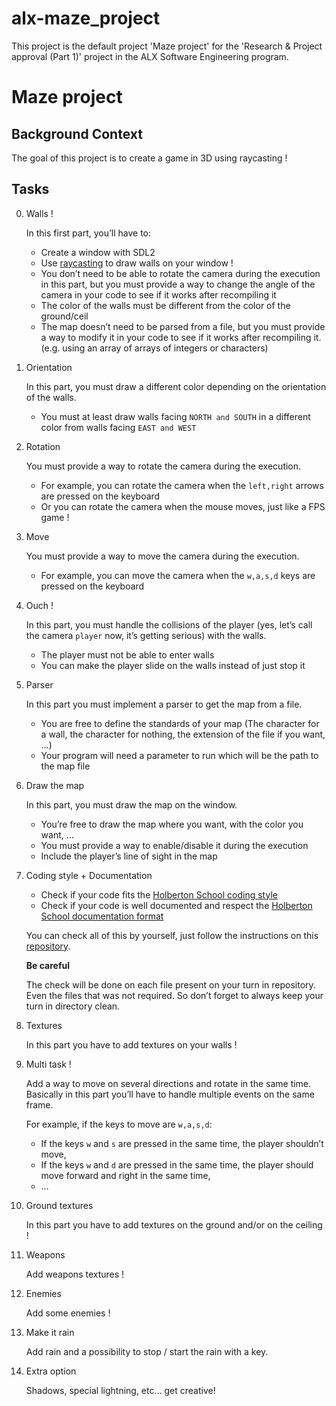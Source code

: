 # alx-maze_project
This project is the default project 'Maze project' for the 'Research &amp; Project approval (Part 1)' project in the ALX Software Engineering program.

# **Maze project**

## Background Context

The goal of this project is to create a game in 3D using raycasting !

## Tasks

0. Walls !

    In this first part, you’ll have to:
    * Create a window with SDL2
    * Use [raycasting](https://permadi.com/1996/05/ray-casting-tutorial-table-of-contents/) to draw walls on your window !
    * You don’t need to be able to rotate the camera during the execution in this part, but you must provide a way to change the angle of the camera in your code to see if it works after recompiling it
    * The color of the walls must be different from the color of the ground/ceil
    * The map doesn’t need to be parsed from a file, but you must provide a way to modify it in your code to see if it works after recompiling it. (e.g. using an array of arrays of integers or characters)

1. Orientation

    In this part, you must draw a different color depending on the orientation of the walls.
    * You must at least draw walls facing `NORTH and SOUTH` in a different color from walls facing `EAST and WEST`

2. Rotation

    You must provide a way to rotate the camera during the execution.
    * For example, you can rotate the camera when the `left,right` arrows are pressed on the keyboard
    * Or you can rotate the camera when the mouse moves, just like a FPS game !

3. Move

    You must provide a way to move the camera during the execution.
    * For example, you can move the camera when the `w,a,s,d` keys are pressed on the keyboard

4. Ouch !

    In this part, you must handle the collisions of the player (yes, let’s call the camera `player` now, it’s getting serious) with the walls.
    * The player must not be able to enter walls
    * You can make the player slide on the walls instead of just stop it

5. Parser

    In this part you must implement a parser to get the map from a file.
    * You are free to define the standards of your map (The character for a wall, the character for nothing, the extension of the file if you want, …)
    * Your program will need a parameter to run which will be the path to the map file

6. Draw the map

    In this part, you must draw the map on the window.
    * You’re free to draw the map where you want, with the color you want, …
    * You must provide a way to enable/disable it during the execution
    * Include the player’s line of sight in the map

7. Coding style + Documentation

    * Check if your code fits the [Holberton School coding style](https://github.com/holbertonschool/Betty/wiki)
    * Check if your code is well documented and respect the [Holberton School documentation format](https://github.com/holbertonschool/Betty/blob/master/betty-doc.pl)

    You can check all of this by yourself, just follow the instructions on this [repository](https://github.com/holbertonschool/Betty).

    __Be careful__

    The check will be done on each file present on your turn in repository. Even the files that was not required. So don’t forget to always keep your turn in directory clean.

8. Textures

    In this part you have to add textures on your walls !

9. Multi task !

    Add a way to move on several directions and rotate in the same time. Basically in this part you’ll have to handle multiple events on the same frame.

    For example, if the keys to move are `w,a,s,d`:
    * If the keys `w` and `s` are pressed in the same time, the player shouldn’t move,
    * If the keys `w` and `d` are pressed in the same time, the player should move forward and right in the same time,
    * …

10. Ground textures

    In this part you have to add textures on the ground and/or on the ceiling !

11. Weapons

    Add weapons textures !

12. Enemies

    Add some enemies !

13. Make it rain

    Add rain and a possibility to stop / start the rain with a key.

14. Extra option

    Shadows, special lightning, etc… get creative!
